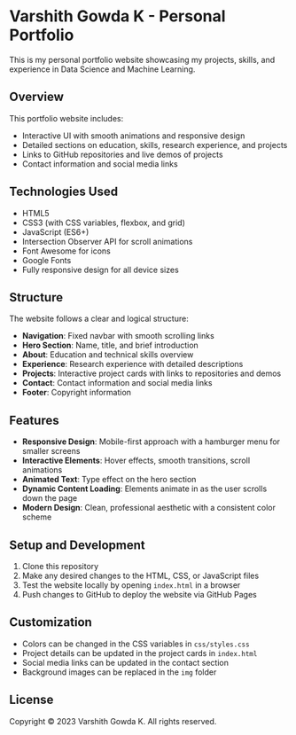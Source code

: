 # Varshith Gowda K - Personal Portfolio

This is my personal portfolio website showcasing my projects, skills, and experience in Data Science and Machine Learning.

## Overview

This portfolio website includes:
- Interactive UI with smooth animations and responsive design
- Detailed sections on education, skills, research experience, and projects
- Links to GitHub repositories and live demos of projects
- Contact information and social media links

## Technologies Used

- HTML5
- CSS3 (with CSS variables, flexbox, and grid)
- JavaScript (ES6+)
- Intersection Observer API for scroll animations
- Font Awesome for icons
- Google Fonts
- Fully responsive design for all device sizes

## Structure

The website follows a clear and logical structure:
- **Navigation**: Fixed navbar with smooth scrolling links
- **Hero Section**: Name, title, and brief introduction
- **About**: Education and technical skills overview
- **Experience**: Research experience with detailed descriptions
- **Projects**: Interactive project cards with links to repositories and demos
- **Contact**: Contact information and social media links
- **Footer**: Copyright information

## Features

- **Responsive Design**: Mobile-first approach with a hamburger menu for smaller screens
- **Interactive Elements**: Hover effects, smooth transitions, scroll animations
- **Animated Text**: Type effect on the hero section
- **Dynamic Content Loading**: Elements animate in as the user scrolls down the page
- **Modern Design**: Clean, professional aesthetic with a consistent color scheme

## Setup and Development

1. Clone this repository
2. Make any desired changes to the HTML, CSS, or JavaScript files
3. Test the website locally by opening `index.html` in a browser
4. Push changes to GitHub to deploy the website via GitHub Pages

## Customization

- Colors can be changed in the CSS variables in `css/styles.css`
- Project details can be updated in the project cards in `index.html`
- Social media links can be updated in the contact section
- Background images can be replaced in the `img` folder

## License

Copyright © 2023 Varshith Gowda K. All rights reserved. 